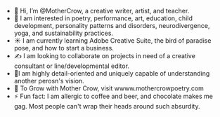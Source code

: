 - 👋 Hi, I’m @MotherCrow, a creative writer, artist, and teacher. 
- 🌻 I am interested in poetry, performance, art, education, child development, personality patterns and disorders, neurodivergence, yoga, and sustainability practices.  
- ☀️ I am currently learning Adobe Creative Suite, the bird of paradise pose, and how to start a business.  
- ✍️ I am looking to collaborate on projects in need of a creative consultant or line/developmental editor.
- 🌟I am highly detail-oriented and uniquely capable of understanding another perosn's vision. 
- 🤝 To Grow with Mother Crow, visit wwww.mothercrowpoetry.com
- ⚡ Fun fact: I am allergic to coffee and beer, and chocolate makes me gag. Most people can't wrap their heads around such absurdity.  

<!---
MotherCrow/MotherCrow is a ✨ special ✨ repository because its `README.md` (this file) appears on your GitHub profile.
You can click the Preview link to take a look at your changes.
--->
